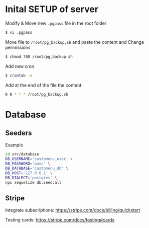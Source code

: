 

# Inital SETUP of server

Modify & Move new `.pgpass` file in the root folder

```sh
$ vi .pgpass
```

Move file to `/root/pg_backup.sh` and paste the content and Change permissions

```sh
$ chmod 700 /root/pg_backup.sh
```

Add new cron

```sh
$ crontab -e
```

Add at the end of the file the content:

```sh
0 0 * * * /root/pg_backup.sh
```

# Database

## Seeders

Example

```sh
cd src/database
DB_USERNAME='customenu_user' \
DB_PASSWORD='pass' \
DB_DATABASE='customenu_db' \
DB_HOST='127.0.0.1' \
DB_DIALECT='postgres' \
npx sequelize db:seed:all
```


## Stripe

Integrate subscriptions: https://stripe.com/docs/billing/quickstart

Testing cards: https://stripe.com/docs/testing#cards
